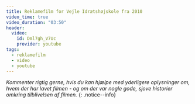 ```yaml
---
title: Reklamefilm for Vejle Idrætshøjskole fra 2010
video_time: true
video_duration: "03:50"
header:
  video:
    id: Dml7gh_V7Uc
    provider: youtube
tags:
  - reklamefilm
  - video
  - youtube
---
```


_Kommenter rigtig gerne, hvis du kan hjælpe med yderligere oplysninger om, hvem der har lavet filmen - og om der var nogle gode, sjove historier omkring tilblivelsen af filmen._
{: .notice--info}
